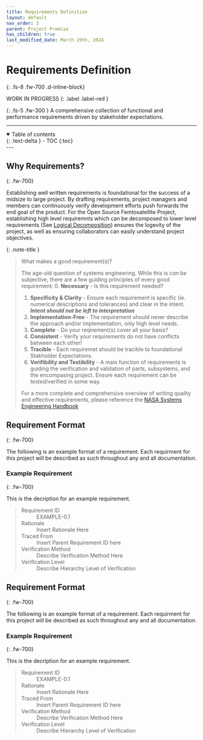 ```yaml
---
title: Requirements Definition
layout: default
nav_order: 3
parent: Project Premise
has_children: true
last_modified_date: March 29th, 2024
---
```


# Requirements Definition
{: .fs-8 .fw-700 .d-inline-block}

WORK IN PROGRESS
{: .label .label-red }

{: .fs-5 .fw-300 }
A comprehensive collection of functional and performance requirements driven by stakeholder expectations.

---
<details open markdown="block">
  <summary>
    Table of contents
  </summary>
  {: .text-delta }
- TOC
{:toc}
</details>
---

## Why Requirements?
{: .fw-700}

Establishing well written requirements is foundational for the success of a midsize to large project. By drafting requirements, project managers and members can continuously verify development efforts push forwards the end goal of the product. For the Open Source Femtosatellite Project, establishing high level requiremnts which can be decomposed to lower level requirements (See [Logical Decomposition](http://femtosat.marvinlin.space/src/projectPremise/requirements/logicalDecomp.html)) ensures the logevity of the project, as well as ensuring collaborators can easily understand project objectives.

{: .note-title }
> What makes a good requirement(s)?
>
> The age-old question of systems engineering. While this is _can be_ subjective, there are a few guiding principles of every good requirement:
> 0. **Necessary** - Is this requirement needed?
> 1. **Specificity & Clarity** - Ensure each requirement is specific (ie. numerical descriptions and tolerances) and clear in the intent. ***Intent should not be left to interpretation***
> 2. **Implementation-Free** - The requirement should never describe the approach and/or implementation, only high level needs.
> 3. **Complete** - Do your reqirement(s) cover all your basis?
> 4. **Consistent** - Verify your requirements do not have conflicts between each other!
> 5. **Tracible** - Each requiremet should be tracible to foundational Stakholder Expectations.
> 6. **Verifibility and Testibility** - A main function of requirements is guiding the verification and validation of parts, subsystems, and the encompasing project. Ensure each requirement can be tested/verified in some way.
>
> For a more complete and comprehensive overview of writing quality and effective requirements, please reference the [NASA Systems Engineering Handbook](https://www.nasa.gov/wp-content/uploads/2018/09/nasa_systems_engineering_handbook_0.pdf)

## Requirement Format
{: .fw-700}

The folliowing is an example format of a requirement. Each requirment for this project will be described as such throughout any and all documentation.

### Example Requirement
{: .fw-700}

This is the decription for an example requirement.
> <dl>
>   <dt>Requirement ID</dt>
>   <dd>EXAMPLE-0.1</dd>
>   <dt>Rationale</dt>
>   <dd>Insert Rationale Here</dd>
>   <dt>Traced From</dt>
>   <dd>Insert Parent Requirement ID here</dd>
>   <dt>Verification Method</dt>
>   <dd>Describe Verification Method Here</dd>
>   <dt>Verification Level</dt>
>   <dd>Describe Hierarchy Level of Verification</dd>
> </dl>

## Requirement Format
{: .fw-700}

The folliowing is an example format of a requirement. Each requirment for this project will be described as such throughout any and all documentation.

### Example Requirement
{: .fw-700}

This is the decription for an example requirement.
> <dl>
>   <dt>Requirement ID</dt>
>   <dd>EXAMPLE-0.1</dd>
>   <dt>Rationale</dt>
>   <dd>Insert Rationale Here</dd>
>   <dt>Traced From</dt>
>   <dd>Insert Parent Requirement ID here</dd>
>   <dt>Verification Method</dt>
>   <dd>Describe Verification Method Here</dd>
>   <dt>Verification Level</dt>
>   <dd>Describe Hierarchy Level of Verification</dd>
> </dl>